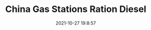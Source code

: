 ---
"title": "China Gas Stations Ration Diesel"
"date": "2021-10-27 19:8:57"
"feed_name": "RIGZONE"
"feed_website": "http://www.rigzone.com/"
"feed_rss": "http://www.rigzone.com/news/rss/rigzone_latest.aspx"
"link": "https://www.rigzone.com/news/wire/china_gas_stations_ration_diesel-27-oct-2021-166835-article/?rss=true"
"source": "None"
"file": "_posts/2021-1-1-657afe630a61681fb94c4f05c1098454639f00fd.md"
"accident": "0"
"drilling": "0"
"dead": "0"
"injured": "0"
"arrested": "0"
"place": "unknown place"
"where": "unknown site"
"causes": "unknown"
"place_uri": "unknown place"
---